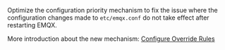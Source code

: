 Optimize the configuration priority mechanism to fix the issue where the configuration
changes made to `etc/emqx.conf` do not take effect after restarting EMQX.

More introduction about the new mechanism: [Configure Override Rules](https://www.emqx.io/docs/en/v5.0/configuration/configuration.html#configure-override-rules)
